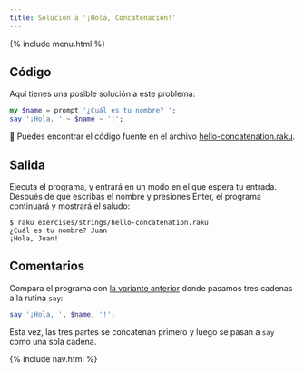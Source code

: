 ```yaml
---
title: Solución a '¡Hola, Concatenación!'
---
```


{% include menu.html %}

## Código

Aquí tienes una posible solución a este problema:

```raku
my $name = prompt '¿Cuál es tu nombre? ';
say '¡Hola, ' ~ $name ~ '!';
```

🦋 Puedes encontrar el código fuente en el archivo [hello-concatenation.raku](https://github.com/ash/raku-course/blob/master/exercises/strings/hello-concatenation.raku).

## Salida

Ejecuta el programa, y entrará en un modo en el que espera tu entrada. Después de que escribas el nombre y presiones Enter, el programa continuará y mostrará el saludo:

```console
$ raku exercises/strings/hello-concatenation.raku
¿Cuál es tu nombre? Juan
¡Hola, Juan!
```

## Comentarios

Compara el programa con [la variante anterior](../../../../scalar-variables/exercises/greet-a-person/solution) donde pasamos tres cadenas a la rutina `say`:

```raku
say '¡Hola, ', $name, '!';
```

Esta vez, las tres partes se concatenan primero y luego se pasan a `say` como una sola cadena.

{% include nav.html %}